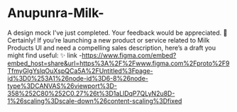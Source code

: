 # Anupunra-Milk-
A design mock I've just completed. Your feedback would be appreciated. 🚀   Certainly! If you’re launching a new product or service related to Milk Products UI and need a compelling sales description, here’s a draft you might find useful: ✨ 
 link -https://www.figma.com/embed?embed_host=share&url=https%3A%2F%2Fwww.figma.com%2Fproto%2F9TfmyGIgYslqOuXspQCa5A%2FUntitled%3Fpage-id%3D0%253A1%26node-id%3D6-8%26node-type%3DCANVAS%26viewport%3D-358%252C80%252C0.27%26t%3D1aLlDqP7QLyN2u8D-1%26scaling%3Dscale-down%26content-scaling%3Dfixed
